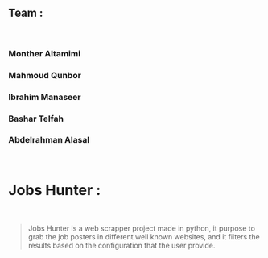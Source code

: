 ## Team : 

<br>

### Monther Altamimi <br>

### Mahmoud Qunbor <br>

### Ibrahim Manaseer <br>

### Bashar Telfah <br>

### Abdelrahman Alasal <br>

<br>

# Jobs Hunter :

<br>

> Jobs Hunter is a web scrapper project made in python, it purpose to grab the job posters in different well known websites, and it filters the results based on the configuration that the user provide.






